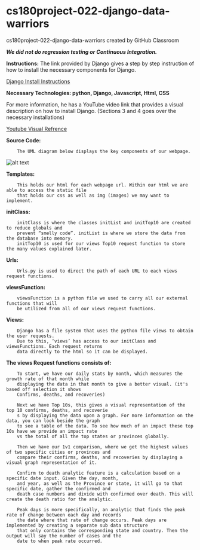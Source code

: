 # cs180project-022-django-data-warriors
cs180project-022-django-data-warriors created by GitHub Classroom

***We did not do regression testing or Continuous Integration.***

**Instructions:**
The link provided by Django gives a step by step instruction of how to install the necessary components for Django.

[Django Install Instructions](https://docs.djangoproject.com/en/3.2/topics/install/)


**Necessary Technologies: python, Django, Javascript, Html, CSS** 

For more information, he has a YouTube video link that provides a visual description on how to install Django. (Sections 3 and 4 goes over the necessary installations)

[Youtube Visual Refrence](https://youtu.be/F5mRW0jo-U4?t=302) 

**Source Code:** 

		The UML diagram below displays the key components of our webpage.
![alt text](https://github.com/ucr-cs180-fall21/cs180project-022-django-data-warriors/blob/main/Images/DjangoUML.jpg)

**Templates:**

		This holds our html for each webpage url. Within our html we are able to access the static file 
		that holds our css as well as img (images) we may want to implement.

**initClass:**

		initClass is where the classes initList and initTop10 are created to reduce globals and 
		prevent “smelly code”. initList is where we store the data from the database into memory. 
		initTop10 is used for our views Top10 request function to store the many values explained later.


**Urls:**

		Urls.py is used to direct the path of each URL to each views request functions.

**viewsFunction:**

		viewsFunction is a python file we used to carry all our external functions that will
		be utilized from all of our views request functions. 

**Views:**

		Django has a file system that uses the python file views to obtain the user requests.
		Due to this, ‘views’ has access to our initClass and viewsFunctions. Each request returns
		data directly to the html so it can be displayed. 

**The views Request functions consists of:**

		To start, we have our daily stats by month, which measures the growth rate of that month while
		displaying the data in that month to give a better visual. (it's based off selection it shows 
		Confirms, deaths, and recoveries) 
	
		Next we have Top 10s, this gives a visual representation of the top 10 confirms, deaths, and recoverie
		s by displaying the data upon a graph. For more information on the data, you can look beside the graph
		to see a table of the data. To see how much of an impact these top 10s have we provide an impact rate
		vs the total of all the top states or provinces globally.

		Then we have our 1v1 comparison, where we get the highest values of two specific cities or provinces and 
		compare their confirms, deaths, and recoveries by displaying a visual graph representation of it.	

		Confirm to death analytic feature is a calculation based on a specific date input. Given the day, month,
		and year, as well as the Province or state, it will go to that specific date, gather the confirmed and 
		death case numbers and divide with confirmed over death. This will create the death ratio for the analytic.

		Peak days is more specifically, an analytic that finds the peak rate of change between each day and records 
		the date where that rate of change occurs. Peak days are implemented by creating a separate sub data structure 
		that only contains the corresponding state and country. Then the output will say the number of cases and the 
		date to when peak rate occurred.
